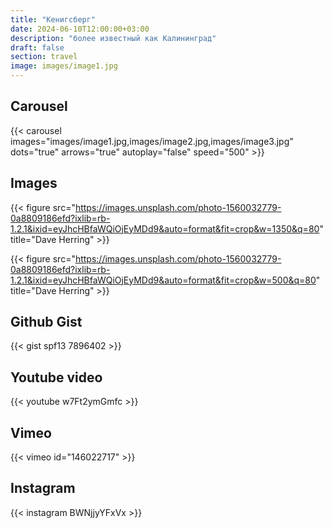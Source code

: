 ```yaml
---
title: "Кенигсберг"
date: 2024-06-10T12:00:00+03:00
description: "более известный как Калининград"
draft: false
section: travel
image: images/image1.jpg
---
```


## Carousel

{{< carousel images="images/image1.jpg,images/image2.jpg,images/image3.jpg" dots="true" arrows="true" autoplay="false" speed="500" >}}

## Images

{{< figure src="https://images.unsplash.com/photo-1560032779-0a8809186efd?ixlib=rb-1.2.1&ixid=eyJhcHBfaWQiOjEyMDd9&auto=format&fit=crop&w=1350&q=80" title="Dave Herring" >}}

{{< figure src="https://images.unsplash.com/photo-1560032779-0a8809186efd?ixlib=rb-1.2.1&ixid=eyJhcHBfaWQiOjEyMDd9&auto=format&fit=crop&w=500&q=80" title="Dave Herring" >}}

## Github Gist

{{< gist spf13 7896402 >}}

## Youtube video

{{< youtube w7Ft2ymGmfc >}}

## Vimeo

{{< vimeo id="146022717" >}}

## Instagram

{{< instagram BWNjjyYFxVx >}}
